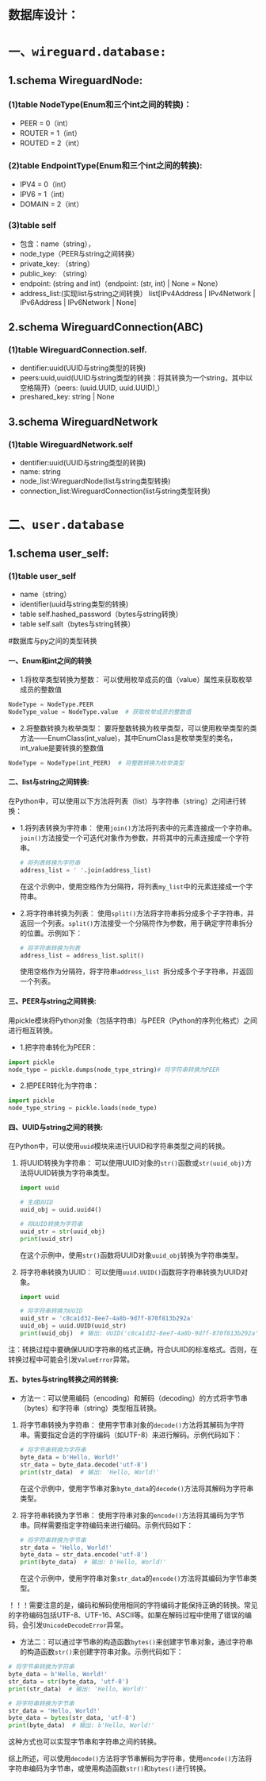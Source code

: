 # `数据库设计：`
# `一、wireguard.database:`
## 1.schema WireguardNode:

### (1)table NodeType(Enum和三个int之间的转换)：
- PEER = 0（int）
- ROUTER = 1（int）
- ROUTED = 2（int）

### (2)table EndpointType(Enum和三个int之间的转换):
- IPV4 = 0（int）
- IPV6 = 1（int）
- DOMAIN = 2（int）

### (3)table self
- 包含：name（string）， 
- node_type（PEER与string之间转换）
- private_key: （string） 
- public_key: （string） 
- endpoint: (string and int)（endpoint: (str, int) | None = None）
- address_list:(实现list与string之间转换）
list[IPv4Address | IPv4Network | IPv6Address | IPv6Network | None]

## 2.schema WireguardConnection(ABC)
### (1)table WireguardConnection.self.
- dentifier:uuid(UUID与string类型的转换)
- peers:uuid,uuid(UUID与string类型的转换：将其转换为一个string，其中以空格隔开)（peers: (uuid.UUID, uuid.UUID),）
- preshared_key: string | None

## 3.schema WireguardNetwork
### (1)table WireguardNetwork.self
- dentifier:uuid(UUID与string类型的转换)
- name: string 
- node_list:WireguardNode(list与string类型转换)
- connection_list:WireguardConnection(list与string类型转换)


# `二、user.database`
## 1.schema user_self:
### (1)table user_self
- name（string） 
- identifier(uuid与string类型的转换)
- table self.hashed_password（bytes与string转换） 
- table self.salt（bytes与string转换）


#数据库与py之间的类型转换
#### 一、Enum和int之间的转换
- 1.将枚举类型转换为整数： 可以使用枚举成员的值（value）属性来获取枚举成员的整数值
```python
NodeType = NodeType.PEER
NodeType_value = NodeType.value  # 获取枚举成员的整数值
```
- 2.将整数转换为枚举类型： 要将整数转换为枚举类型，可以使用枚举类型的类方法——EnumClass(int_value)，其中EnumClass是枚举类型的类名，int_value是要转换的整数值
```python
NodeType = NodeType(int_PEER)  # 将整数转换为枚举类型
```

#### 二、list与string之间转换:
在Python中，可以使用以下方法将列表（list）与字符串（string）之间进行转换：

- 1.将列表转换为字符串：
   使用`join()`方法将列表中的元素连接成一个字符串。`join()`方法接受一个可迭代对象作为参数，并将其中的元素连接成一个字符串。
   ```python
   # 将列表转换为字符串
   address_list = ' '.join(address_list)
   ```

   在这个示例中，使用空格作为分隔符，将列表`my_list`中的元素连接成一个字符串。

- 2.将字符串转换为列表：
   使用`split()`方法将字符串拆分成多个子字符串，并返回一个列表。`split()`方法接受一个分隔符作为参数，用于确定字符串拆分的位置。示例如下：

   ```python
   # 将字符串转换为列表
   address_list = address_list.split()
   ```

  使用空格作为分隔符，将字符串`address_list `拆分成多个子字符串，并返回一个列表。

#### 三、PEER与string之间转换:
用pickle模块将Python对象（包括字符串）与PEER（Python的序列化格式）之间进行相互转换。
- 1.把字符串转化为PEER：
```python
import pickle
node_type = pickle.dumps(node_type_string)# 将字符串转换为PEER
```
- 2.把PEER转化为字符串：
```python
import pickle
node_type_string = pickle.loads(node_type)
```
#### 四、UUID与string之间的转换:
在Python中，可以使用`uuid`模块来进行UUID和字符串类型之间的转换。

1. 将UUID转换为字符串：
   可以使用UUID对象的`str()`函数或`str(uuid_obj)`方法将UUID转换为字符串类型。

   ```python
   import uuid

   # 生成UUID
   uuid_obj = uuid.uuid4()

   # 将UUID转换为字符串
   uuid_str = str(uuid_obj)
   print(uuid_str)
   ```

   在这个示例中，使用`str()`函数将UUID对象`uuid_obj`转换为字符串类型。

2. 将字符串转换为UUID：
   可以使用`uuid.UUID()`函数将字符串转换为UUID对象。

   ```python
   import uuid

   # 将字符串转换为UUID
   uuid_str = 'c8ca1d32-8ee7-4a8b-9d7f-870f813b292a'
   uuid_obj = uuid.UUID(uuid_str)
   print(uuid_obj)  # 输出: UUID('c8ca1d32-8ee7-4a8b-9d7f-870f813b292a')
   ```
注：转换过程中要确保UUID字符串的格式正确，符合UUID的标准格式。否则，在转换过程中可能会引发`ValueError`异常。

#### 五、bytes与string转换之间的转换:
- 方法一：可以使用编码（encoding）和解码（decoding）的方式将字节串（bytes）和字符串（string）类型相互转换。

1. 将字节串转换为字符串：
   使用字节串对象的`decode()`方法将其解码为字符串。需要指定合适的字符编码（如UTF-8）来进行解码。示例代码如下：

   ```python
   # 将字节串转换为字符串
   byte_data = b'Hello, World!'
   str_data = byte_data.decode('utf-8')
   print(str_data)  # 输出: 'Hello, World!'
   ```

   在这个示例中，使用字节串对象`byte_data`的`decode()`方法将其解码为字符串类型。

2. 将字符串转换为字节串：
   使用字符串对象的`encode()`方法将其编码为字节串。同样需要指定字符编码来进行编码。示例代码如下：

   ```python
   # 将字符串转换为字节串
   str_data = 'Hello, World!'
   byte_data = str_data.encode('utf-8')
   print(byte_data)  # 输出: b'Hello, World!'
   ```

   在这个示例中，使用字符串对象`str_data`的`encode()`方法将其编码为字节串类型。

！！！需要注意的是，编码和解码使用相同的字符编码才能保持正确的转换。常见的字符编码包括UTF-8、UTF-16、ASCII等。如果在解码过程中使用了错误的编码，会引发`UnicodeDecodeError`异常。

- 方法二：可以通过字节串的构造函数`bytes()`来创建字节串对象，通过字符串的构造函数`str()`来创建字符串对象。示例代码如下：

```python
# 将字节串转换为字符串
byte_data = b'Hello, World!'
str_data = str(byte_data, 'utf-8')
print(str_data)  # 输出: 'Hello, World!'

# 将字符串转换为字节串
str_data = 'Hello, World!'
byte_data = bytes(str_data, 'utf-8')
print(byte_data)  # 输出: b'Hello, World!'
```

这种方式也可以实现字节串和字符串之间的转换。

综上所述，可以使用`decode()`方法将字节串解码为字符串，使用`encode()`方法将字符串编码为字节串，或使用构造函数`str()`和`bytes()`进行转换。